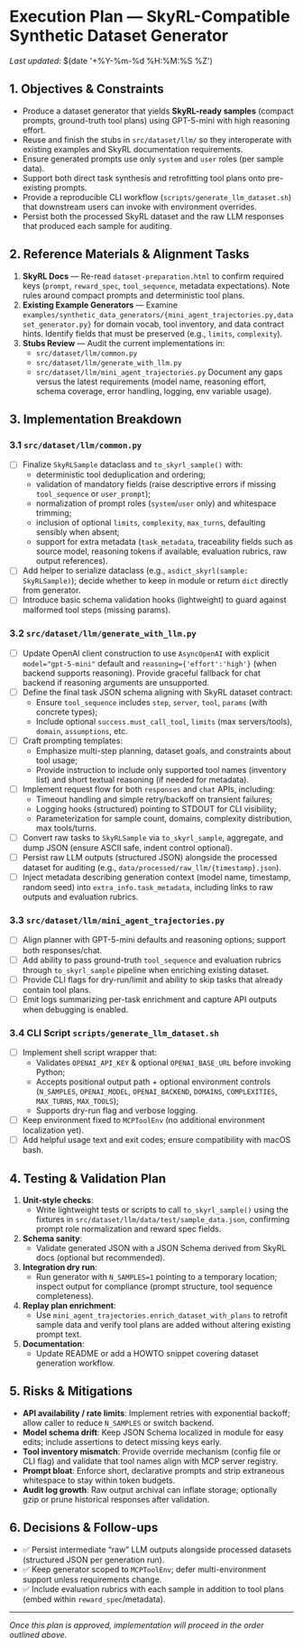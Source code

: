 # Execution Plan — SkyRL-Compatible Synthetic Dataset Generator

_Last updated:_ $(date '+%Y-%m-%d %H:%M:%S %Z')

## 1. Objectives & Constraints
- Produce a dataset generator that yields **SkyRL-ready samples** (compact prompts, ground-truth tool plans) using GPT-5-mini with high reasoning effort.
- Reuse and finish the stubs in `src/dataset/llm/` so they interoperate with existing examples and SkyRL documentation requirements.
- Ensure generated prompts use only `system` and `user` roles (per sample data).
- Support both direct task synthesis and retrofitting tool plans onto pre-existing prompts.
- Provide a reproducible CLI workflow (`scripts/generate_llm_dataset.sh`) that downstream users can invoke with environment overrides.
- Persist both the processed SkyRL dataset and the raw LLM responses that produced each sample for auditing.

## 2. Reference Materials & Alignment Tasks
1. **SkyRL Docs** — Re-read `dataset-preparation.html` to confirm required keys (`prompt`, `reward_spec`, `tool_sequence`, metadata expectations). Note rules around compact prompts and deterministic tool plans.
2. **Existing Example Generators** — Examine `examples/synthetic_data_generators/{mini_agent_trajectories.py,dataset_generator.py}` for domain vocab, tool inventory, and data contract hints. Identify fields that must be preserved (e.g., `limits`, `complexity`).
3. **Stubs Review** — Audit the current implementations in:
   - `src/dataset/llm/common.py`
   - `src/dataset/llm/generate_with_llm.py`
   - `src/dataset/llm/mini_agent_trajectories.py`
   Document any gaps versus the latest requirements (model name, reasoning effort, schema coverage, error handling, logging, env variable usage).

## 3. Implementation Breakdown
### 3.1 `src/dataset/llm/common.py`
- [ ] Finalize `SkyRLSample` dataclass and `to_skyrl_sample()` with:
  - deterministic tool deduplication and ordering;
  - validation of mandatory fields (raise descriptive errors if missing `tool_sequence` or `user_prompt`);
  - normalization of prompt roles (`system`/`user` only) and whitespace trimming;
  - inclusion of optional `limits`, `complexity`, `max_turns`, defaulting sensibly when absent;
  - support for extra metadata (`task_metadata`, traceability fields such as source model, reasoning tokens if available, evaluation rubrics, raw output references).
- [ ] Add helper to serialize dataclass (e.g., `asdict_skyrl(sample: SkyRLSample)`); decide whether to keep in module or return `dict` directly from generator.
- [ ] Introduce basic schema validation hooks (lightweight) to guard against malformed tool steps (missing params).

### 3.2 `src/dataset/llm/generate_with_llm.py`
- [ ] Update OpenAI client construction to use `AsyncOpenAI` with explicit `model="gpt-5-mini"` default and `reasoning={'effort':'high'}` (when backend supports reasoning). Provide graceful fallback for chat backend if reasoning arguments are unsupported.
- [ ] Define the final task JSON schema aligning with SkyRL dataset contract:
  - Ensure `tool_sequence` includes `step`, `server`, `tool`, `params` (with concrete types);
  - Include optional `success.must_call_tool`, `limits` (max servers/tools), `domain`, `assumptions`, etc.
- [ ] Craft prompting templates:
  - Emphasize multi-step planning, dataset goals, and constraints about tool usage;
  - Provide instruction to include only supported tool names (inventory list) and short textual reasoning (if needed for metadata).
- [ ] Implement request flow for both `responses` and `chat` APIs, including:
  - Timeout handling and simple retry/backoff on transient failures;
  - Logging hooks (structured) pointing to STDOUT for CLI visibility;
  - Parameterization for sample count, domains, complexity distribution, max tools/turns.
- [ ] Convert raw tasks to `SkyRLSample` via `to_skyrl_sample`, aggregate, and dump JSON (ensure ASCII safe, indent control optional).
- [ ] Persist raw LLM outputs (structured JSON) alongside the processed dataset for auditing (e.g., `data/processed/raw_llm/{timestamp}.json`).
- [ ] Inject metadata describing generation context (model name, timestamp, random seed) into `extra_info.task_metadata`, including links to raw outputs and evaluation rubrics.

### 3.3 `src/dataset/llm/mini_agent_trajectories.py`
- [ ] Align planner with GPT-5-mini defaults and reasoning options; support both responses/chat.
- [ ] Add ability to pass ground-truth `tool_sequence` and evaluation rubrics through `to_skyrl_sample` pipeline when enriching existing dataset.
- [ ] Provide CLI flags for dry-run/limit and ability to skip tasks that already contain tool plans.
- [ ] Emit logs summarizing per-task enrichment and capture API outputs when debugging is enabled.

### 3.4 CLI Script `scripts/generate_llm_dataset.sh`
- [ ] Implement shell script wrapper that:
  - Validates `OPENAI_API_KEY` & optional `OPENAI_BASE_URL` before invoking Python;
  - Accepts positional output path + optional environment controls (`N_SAMPLES`, `OPENAI_MODEL`, `OPENAI_BACKEND`, `DOMAINS`, `COMPLEXITIES`, `MAX_TURNS`, `MAX_TOOLS`);
  - Supports dry-run flag and verbose logging.
- [ ] Keep environment fixed to `MCPToolEnv` (no additional environment localization yet).
- [ ] Add helpful usage text and exit codes; ensure compatibility with macOS bash.

## 4. Testing & Validation Plan
1. **Unit-style checks**:
   - Write lightweight tests or scripts to call `to_skyrl_sample()` using the fixtures in `src/dataset/llm/data/test/sample_data.json`, confirming prompt role normalization and reward spec fields.
2. **Schema sanity**:
   - Validate generated JSON with a JSON Schema derived from SkyRL docs (optional but recommended).
3. **Integration dry run**:
   - Run generator with `N_SAMPLES=1` pointing to a temporary location; inspect output for compliance (prompt structure, tool sequence completeness).
4. **Replay plan enrichment**:
   - Use `mini_agent_trajectories.enrich_dataset_with_plans` to retrofit sample data and verify tool plans are added without altering existing prompt text.
5. **Documentation**:
   - Update README or add a HOWTO snippet covering dataset generation workflow.

## 5. Risks & Mitigations
- **API availability / rate limits**: Implement retries with exponential backoff; allow caller to reduce `N_SAMPLES` or switch backend.
- **Model schema drift**: Keep JSON Schema localized in module for easy edits; include assertions to detect missing keys early.
- **Tool inventory mismatch**: Provide override mechanism (config file or CLI flag) and validate that tool names align with MCP server registry.
- **Prompt bloat**: Enforce short, declarative prompts and strip extraneous whitespace to stay within token budgets.
- **Audit log growth**: Raw output archival can inflate storage; optionally gzip or prune historical responses after validation.

## 6. Decisions & Follow-ups
- ✅ Persist intermediate “raw” LLM outputs alongside processed datasets (structured JSON per generation run).
- ✅ Keep generator scoped to `MCPToolEnv`; defer multi-environment support unless requirements change.
- ✅ Include evaluation rubrics with each sample in addition to tool plans (embed within `reward_spec`/metadata).

---

_Once this plan is approved, implementation will proceed in the order outlined above._
